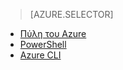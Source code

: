 > [AZURE.SELECTOR]
- [Πύλη του Azure](virtual-networks-static-private-ip-arm-pportal.md)
- [PowerShell](virtual-networks-static-private-ip-arm-ps.md)
- [Azure CLI](virtual-networks-static-private-ip-arm-cli.md)